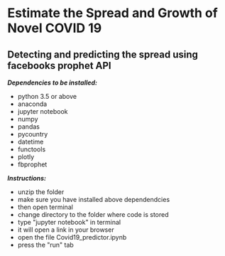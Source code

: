 # Estimate the Spread and Growth of Novel COVID 19
## Detecting and predicting the spread using facebooks prophet API

***Dependencies to be installed:***
- python 3.5 or above
- anaconda
- jupyter notebook
- numpy
- pandas
- pycountry
- datetime
- functools
- plotly
- fbprophet

***Instructions:***
- unzip the folder
- make sure you have installed above dependendcies
- then open terminal
- change directory to the folder where code is stored
- type "jupyter notebook" in terminal
- it will open a link in your browser
- open the file Covid19_predictor.ipynb
- press the "run" tab

